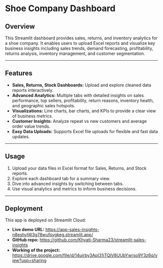 # Shoe Company Dashboard

## Overview

This Streamlit dashboard provides sales, returns, and inventory analytics for a shoe company. It enables users to upload Excel reports and visualize key business insights including sales trends, demand forecasting, profitability, returns analysis, inventory management, and customer segmentation.

---

## Features

- **Sales, Returns, Stock Dashboards:** Upload and explore cleaned data reports interactively.
- **Advanced Analytics:** Multiple tabs with detailed insights on sales performance, top sellers, profitability, return reasons, inventory health, and geographic sales hotspots.
- **Visualizations:** Line charts, bar charts, and KPIs to provide a clear view of business metrics.
- **Customer Insights:** Analyze repeat vs new customers and average order value trends.
- **Easy Data Uploads:** Supports Excel file uploads for flexible and fast data updates.

---

## Usage

1. Upload your data files in Excel format for Sales, Returns, and Stock reports.
2. Explore each dashboard tab for a summary view.
3. Dive into advanced insights by switching between tabs.
4. Use visual analytics and metrics to inform business decisions.

---

## Deployment

This app is deployed on Streamlit Cloud:

- **Live demo URL:** https://app-sales-insights-n8eshvf4l3g78wufsvgkeg.streamlit.app/
- **GitHub repo:** https://github.com/Khyati-Sharma23/streamlit-sales-insights
- **Working of the project:** https://drive.google.com/file/d/14uirby3ApI31iTQlV8UUbYwrso9Y3z6q/view?usp=sharing



